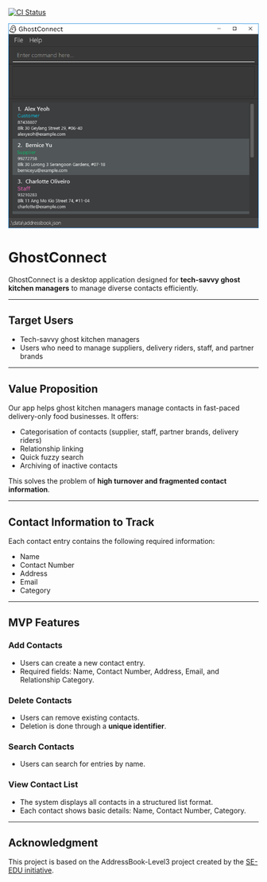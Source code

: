 [![CI Status](https://github.com/se-edu/addressbook-level3/workflows/Java%20CI/badge.svg)](https://github.com/se-edu/addressbook-level3/actions)

![Ui](docs/images/Ui.png)

# GhostConnect

GhostConnect is a desktop application designed for **tech-savvy ghost kitchen managers** to manage diverse contacts efficiently.

---

## Target Users

- Tech-savvy ghost kitchen managers
- Users who need to manage suppliers, delivery riders, staff, and partner brands

---

## Value Proposition

Our app helps ghost kitchen managers manage contacts in fast-paced delivery-only food businesses. It offers:

- Categorisation of contacts (supplier, staff, partner brands, delivery riders)  
- Relationship linking  
- Quick fuzzy search  
- Archiving of inactive contacts  

This solves the problem of **high turnover and fragmented contact information**.

---

## Contact Information to Track

Each contact entry contains the following required information:

- Name  
- Contact Number  
- Address  
- Email  
- Category  

---

## MVP Features

### Add Contacts
- Users can create a new contact entry.
- Required fields: Name, Contact Number, Address, Email, and Relationship Category.

### Delete Contacts
- Users can remove existing contacts.
- Deletion is done through a **unique identifier**.

### Search Contacts
- Users can search for entries by name.

### View Contact List
- The system displays all contacts in a structured list format.
- Each contact shows basic details: Name, Contact Number, Category.

---

## Acknowledgment

This project is based on the AddressBook-Level3 project created by the [SE-EDU initiative](https://se-education.org).
